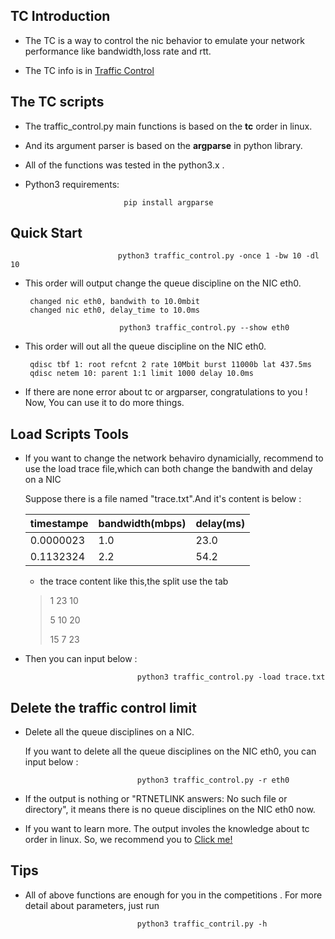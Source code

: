 
## TC Introduction

* The TC is a way to control the nic behavior to emulate your network performance like bandwidth,loss rate and rtt.

* The TC info is in [Traffic Control](https://wiki.archlinux.org/index.php/Advanced_traffic_control_(%E7%AE%80%E4%BD%93%E4%B8%AD%E6%96%87))

## The TC scripts
* The traffic_control.py main functions is based on the **tc** order in linux. 

* And its argument parser is based on the **argparse** in python library. 

* All of the functions was tested in the python3.x .

* Python3 requirements:

                            pip install argparse

## Quick Start

                            python3 traffic_control.py -once 1 -bw 10 -dl 10
                            
* This order will output change the queue discipline on the NIC eth0. 

       changed nic eth0, bandwith to 10.0mbit
       changed nic eth0, delay_time to 10.0ms

                           python3 traffic_control.py --show eth0

* This order will out all the queue discipline on the NIC eth0. 

       qdisc tbf 1: root refcnt 2 rate 10Mbit burst 11000b lat 437.5ms
       qdisc netem 10: parent 1:1 limit 1000 delay 10.0ms

* If there are none error about tc or argparser, congratulations to you ! Now, You can use it to do more things.


## Load Scripts Tools

* If you want to change the network behaviro dynamicially, recommend to use the load trace file,which can both change the bandwith and delay on a NIC 

  Suppose there is a file named "trace.txt".And it's content is below :

   |  timestampe   | bandwidth(mbps)|  delay(ms)|
   |  --------     | -----------    | --------  |
   |  0.0000023    |  1.0           |   23.0    |
   |  0.1132324    |  2.2           |   54.2    |  
  
  * the trace content like this,the split use the tab
  > 1	23	10
  >
  > 5	10	20
  >
  > 15	7	23

* Then you can input below :

                               python3 traffic_control.py -load trace.txt

## Delete the traffic control limit

* Delete all the queue disciplines on a NIC.

  If you want to delete all the queue disciplines on the NIC eth0, you can input below :

                               python3 traffic_control.py -r eth0
  >  

* If the output is nothing or "RTNETLINK answers: No such file or directory", it means there is no queue disciplines on the NIC eth0 now.


* If you want to learn more. The output involes the knowledge about tc order in linux. So, we recommend you to [Click me!](https://www.badunetworks.com/traffic-shaping-with-tc/)


## Tips

* All of above functions are enough for you in the competitions . For more detail about parameters, just run

                               python3 traffic_contril.py -h
> 
